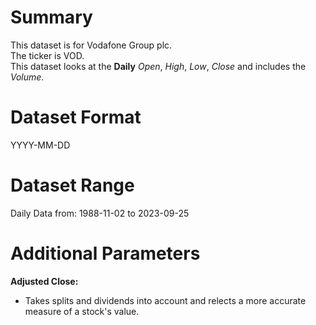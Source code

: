 # Summary

This dataset is for Vodafone Group plc.      
The ticker is VOD.    
This dataset looks at the **Daily** _Open_, _High_, _Low_, _Close_ and includes the _Volume_.    


# Dataset Format  

YYYY-MM-DD    

# Dataset Range  

Daily Data from: 1988-11-02 to 2023-09-25      

# Additional Parameters  

**Adjusted Close:**  

* Takes splits and dividends into account and relects a more accurate measure of a stock's value.

